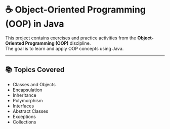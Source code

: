 # ☕ Object-Oriented Programming (OOP) in Java

This project contains exercises and practice activities from the **Object-Oriented Programming (OOP)** discipline.  
The goal is to learn and apply OOP concepts using Java.

---

## 📚 Topics Covered
- Classes and Objects
- Encapsulation
- Inheritance
- Polymorphism
- Interfaces
- Abstract Classes
- Exceptions
- Collections





